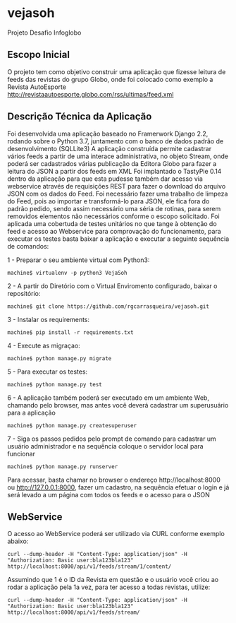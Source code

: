 # vejasoh
Projeto Desafio Infoglobo

## Escopo Inicial

O projeto tem como objetivo construir uma aplicação que fizesse leitura de feeds das revistas do grupo Globo, onde foi colocado como exemplo a Revista AutoEsporte http://revistaautoesporte.globo.com/rss/ultimas/feed.xml

## Descrição Técnica da Aplicação

Foi desenvolvida uma aplicação baseado no Framerwork Django 2.2, rodando sobre o Python 3.7, juntamento com o banco de dados padrão de desenvolvimento (SQLLite3)
A aplicação construída permite cadastrar vários feeds a partir de uma interace administrativa, no objeto Stream, onde poderá ser cadastrados várias publicação da Editora Globo para fazer a leitura do JSON a partir dos feeds em XML
Foi implantado o TastyPie 0.14 dentro da aplicação para que esta pudesse também dar acesso via webservice através de requisições REST para fazer o download do arquivo JSON com os dados do Feed.
Foi necessário fazer uma trabalho de limpeza do Feed, pois ao importar e transformá-lo para JSON, ele fica fora do padrão pedido, sendo assim necessário uma séria de rotinas, para serem removidos elementos não necessários conforme o escopo solicitado.
Foi aplicada uma cobertuda de testes unitários no que tange à obtenção do feed e acesso ao Webservice para comprovação do funcionamento, para executar os testes basta baixar a aplicação e executar a seguinte sequência de comandos:

1 - Preparar o seu ambiente virtual com Python3:

```
machine$ virtualenv -p python3 VejaSoh
```

2 - A partir do Diretório com o Virtual Enviromento configurado, baixar o repositório:

```
machine$ git clone https://github.com/rgcarrasqueira/vejasoh.git
```

3 - Instalar os requirements:

```
machine$ pip install -r requirements.txt
```

4 - Execute as migraçao:

```
machine$ python manage.py migrate
```

5 - Para executar os testes:

```
machine$ python manage.py test
```

6 - A aplicação também poderá ser executado em um ambiente Web, chamando pelo browser, mas antes você deverá cadastrar um superusuário para a aplicação

```
machine$ python manage.py createsuperuser
```

7 - Siga os passos pedidos pelo prompt de comando para cadastrar um usuário administrador e na sequência coloque o servidor local para funcionar

```
machine$ python manage.py runserver
```

Para acessar, basta chamar no browser o endereço http://localhost:8000 ou http://127.0.0.1:8000, fazer um cadastro, na sequência efetuar o login e já será levado a um página com todos os feeds e o acesso para o JSON

## WebService

O acesso ao WebService poderá ser utilizado via CURL conforme exemplo abaixo:

```
curl --dump-header -H "Content-Type: application/json" -H "Authorization: Basic user:bla123bla123" http://localhost:8000/api/v1/feeds/stream/1/content/

```
Assumindo que 1 é o ID da Revista em questão e o usuário você criou ao rodar a aplicação pela 1a vez, para ter acesso a todas revistas, utilize:

```
curl --dump-header -H "Content-Type: application/json" -H "Authorization: Basic user:bla123bla123" http://localhost:8000/api/v1/feeds/stream/

```




